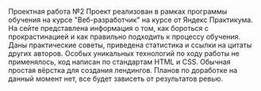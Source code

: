 Проектная работа №2
Проект реализован в рамках программы обучения на курсе "Веб-разработчик" на курсе от Яндекс Практикума. На сейте представлена информация о том, как бороться с прокрастинацией и как правильно подходить к процессу обучения. Даны практические советы, приведена статистика и ссылки на цитаты других авторов. Особых уникальных технологий по ходу работы не применялось, код написан по стандартам HTML и CSS. Обычная простая вёрстка для создания лендингов.
Планов по доработке на данный момент нет, все будет зависеть от результатов ревью.
